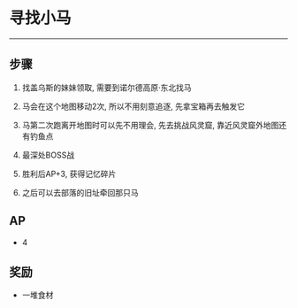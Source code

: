 # 寻找小马

---

## 步骤

1. 找盖乌斯的妹妹领取, 需要到诺尔德高原·东北找马
   
2. 马会在这个地图移动2次, 所以不用刻意追逐, 先拿宝箱再去触发它
   
3. 马第二次跑离开地图时可以先不用理会, 先去挑战风灵窟, 靠近风灵窟外地图还有钓鱼点
   
4. 最深处BOSS战
   
5. 胜利后AP+3, 获得记忆碎片
   
6. 之后可以去部落的旧址牵回那只马

## AP

- 4

## 奖励

- 一堆食材